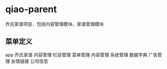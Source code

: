 # qiao-parent
乔氏家谱项目，包括内容管理模块、家谱管理模块
## 菜单定义
app 乔氏家谱
  内容管理
     栏目管理
     菜单管理
     内容管理
  系统管理
     数据字典
     广告管理
     友情链接
     公司信息
